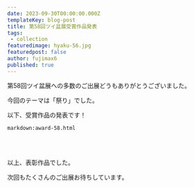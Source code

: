 ```yaml
---
date: 2023-09-30T00:00:00.000Z
templateKey: blog-post
title: 第58回ツイ盆展受賞作品発表
tags:
 - collection
featuredimage: hyaku-56.jpg
featuredpost: false
author: fujimax6
published: true
---
```

第58回ツイ盆展への多数のご出展どうもありがとうございました。

今回のテーマは「祭り」でした。

以下、受賞作品の発表です！

`markdown:award-58.html`


<div>&nbsp;</div>
<div>&nbsp;</div>

以上、表彰作品でした。

次回もたくさんのご出展お待ちしています。
